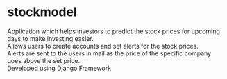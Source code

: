 # stockmodel
Application which helps investors to predict the stock prices for upcoming days to make investing easier.<br />
Allows users to create accounts and set alerts for the stock prices.<br />
Alerts are sent to the users in mail as the price of the specific company goes above the set price.<br />
Developed using Django Framework<br />
